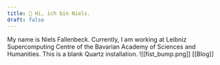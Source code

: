 ```yaml
---
title: 👋 Hi, ich bin Niels.
draft: false
---
```


My name is Niels Fallenbeck. Currently, I am working at Leibniz Supercomputing
Centre of the Bavarian Academy of Sciences and Humanities. 
This is a blank Quartz installation.
![[fist_bump.png]]
[[Blog]]


